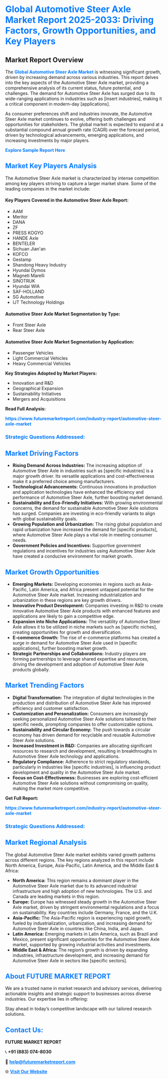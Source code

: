 <h1 style="color: #007BFF;">Global Automotive Steer Axle Market Report 2025-2033: Driving Factors, Growth Opportunities, and Key Players</h1>

<section id="overview">
<h2>Market Report Overview</h2>
<p>The <a href="https://www.futuremarketreport.com/industry-report/automotive-steer-axle-market" style="color: #007BFF; text-decoration: none;"><strong>Global Automotive Steer Axle Market</strong></a> is witnessing significant growth, driven by increasing demand across various industries. This report delves into the key aspects of the Automotive Steer Axle market, providing a comprehensive analysis of its current status, future potential, and challenges. The demand for Automotive Steer Axle has surged due to its wide-ranging applications in industries such as [insert industries], making it a critical component in modern-day [applications].</p>
<p>As consumer preferences shift and industries innovate, the Automotive Steer Axle market continues to evolve, offering both challenges and opportunities for stakeholders. The global market is expected to expand at a substantial compound annual growth rate (CAGR) over the forecast period, driven by technological advancements, emerging applications, and increasing investments by major players.</p>
</section>

<section id="overview">
<p><a href="https://www.futuremarketreport.com/request-sample/reportId=89747" style="color: #007BFF; text-decoration: none;"><strong>Explore Sample Report Here</strong></a></p>
</section>

<section id="key-players">
<h2 style="color: #007BFF;">Market Key Players Analysis</h2>
<p>The Automotive Steer Axle market is characterized by intense competition among key players striving to capture a larger market share. Some of the leading companies in the market include:</p>
<h4>Key Players Covered in the Automotive Steer Axle Report:</h4>
<ul><li>AAM</li><li>Meritor</li><li>DANA</li><li>ZF</li><li>PRESS KOGYO</li><li>HANDE Axle</li><li>BENTELER</li><li>Sichuan Jian&#039;an</li><li>KOFCO</li><li>Gestamp</li><li>Shandong Heavy Industry</li><li>Hyundai Dymos</li><li>Magneti Marelli</li><li>SINOTRUK</li><li>Hyundai WIA</li><li>SAF-HOLLAND</li><li>SG Automotive</li><li>IJT Technology Holdings</li></ul>
<h4>Automotive Steer Axle Market Segmentation by Type:</h4>
<ul><li>Front Steer Axle</li><li>Rear Steer Axle</li></ul>

<h4>Automotive Steer Axle Market Segmentation by Application:</h4>
<ul><li>Passenger Vehicles</li><li>Light Commercial Vehicles</li><li>Heavy Commercial Vehicles</li></ul>
<p><strong>Key Strategies Adopted by Market Players:</strong></p>
<ul>
<li>Innovation and R&D</li>
<li>Geographical Expansion</li>
<li>Sustainability Initiatives</li>
<li>Mergers and Acquisitions</li>
</ul>
</section>

<section>
<p><strong>Read Full Analysis: </strong></p><a href="https://www.futuremarketreport.com/industry-report/automotive-steer-axle-market" style="color: #007BFF; text-decoration: none;"><strong>https://www.futuremarketreport.com/industry-report/automotive-steer-axle-market</strong></a>
<h3 style="color: #007BFF;">Strategic Questions Addressed:</h3>
</section>

<section id="driving-factors">
<h2 style="color: #007BFF;">Market Driving Factors</h2>
<ul>
<li><strong>Rising Demand Across Industries:</strong> The increasing adoption of Automotive Steer Axle in industries such as [specific industries] is a major growth driver. Its versatile applications and cost-effectiveness make it a preferred choice among manufacturers.</li>
<li><strong>Technological Advancements:</strong> Continuous innovations in production and application technologies have enhanced the efficiency and performance of Automotive Steer Axle, further boosting market demand.</li>
<li><strong>Sustainability and Eco-Friendly Initiatives:</strong> With growing environmental concerns, the demand for sustainable Automotive Steer Axle solutions has surged. Companies are investing in eco-friendly variants to align with global sustainability goals.</li>
<li><strong>Growing Population and Urbanization:</strong> The rising global population and rapid urbanization have increased the demand for [specific products], where Automotive Steer Axle plays a vital role in meeting consumer needs.</li>
<li><strong>Government Policies and Incentives:</strong> Supportive government regulations and incentives for industries using Automotive Steer Axle have created a conducive environment for market growth.</li>
</ul>
</section>

<section id="growth-opportunities">
<h2 style="color: #007BFF;">Market Growth Opportunities</h2>
<ul>
<li><strong>Emerging Markets:</strong> Developing economies in regions such as Asia-Pacific, Latin America, and Africa present untapped potential for the Automotive Steer Axle market. Increasing industrialization and urbanization in these regions are key growth drivers.</li>
<li><strong>Innovative Product Development:</strong> Companies investing in R&D to create innovative Automotive Steer Axle products with enhanced features and applications are likely to gain a competitive edge.</li>
<li><strong>Expansion into Niche Applications:</strong> The versatility of Automotive Steer Axle allows it to be utilized in niche markets such as [specific niches], creating opportunities for growth and diversification.</li>
<li><strong>E-commerce Growth:</strong> The rise of e-commerce platforms has created a surge in demand for Automotive Steer Axle used in [specific applications], further boosting market growth.</li>
<li><strong>Strategic Partnerships and Collaborations:</strong> Industry players are forming partnerships to leverage shared expertise and resources, driving the development and adoption of Automotive Steer Axle products globally.</li>
</ul>
</section>

<section id="trending-factors">
<h2 style="color: #007BFF;">Market Trending Factors</h2>
<ul>
<li><strong>Digital Transformation:</strong> The integration of digital technologies in the production and distribution of Automotive Steer Axle has improved efficiency and customer satisfaction.</li>
<li><strong>Customization and Personalization:</strong> Consumers are increasingly seeking personalized Automotive Steer Axle solutions tailored to their specific needs, prompting companies to offer customizable options.</li>
<li><strong>Sustainability and Circular Economy:</strong> The push towards a circular economy has driven demand for recyclable and reusable Automotive Steer Axle solutions.</li>
<li><strong>Increased Investment in R&D:</strong> Companies are allocating significant resources to research and development, resulting in breakthroughs in Automotive Steer Axle technology and applications.</li>
<li><strong>Regulatory Compliance:</strong> Adherence to strict regulatory standards, particularly in industries like [specific industries], is influencing product development and quality in the Automotive Steer Axle market.</li>
<li><strong>Focus on Cost-Effectiveness:</strong> Businesses are exploring cost-efficient Automotive Steer Axle solutions without compromising on quality, making the market more competitive.</li>
</ul>
</section>

<section>
<p><strong>Get Full Report: </strong></p><a href="https://www.futuremarketreport.com/industry-report/automotive-steer-axle-market" style="color: #007BFF; text-decoration: none;"><strong>https://www.futuremarketreport.com/industry-report/automotive-steer-axle-market</strong></a>
<h3 style="color: #007BFF;">Strategic Questions Addressed:</h3>
</section>


<section id="regional-analysis">
<h2 style="color: #007BFF;">Market Regional Analysis</h2>
<p>The global Automotive Steer Axle market exhibits varied growth patterns across different regions. The key regions analyzed in this report include North America, Europe, Asia-Pacific, Latin America, and the Middle East & Africa:</p>
<ul>
<li><strong>North America:</strong> This region remains a dominant player in the Automotive Steer Axle market due to its advanced industrial infrastructure and high adoption of new technologies. The U.S. and Canada are leading markets in this region.</li>
<li><strong>Europe:</strong> Europe has witnessed steady growth in the Automotive Steer Axle market, driven by stringent environmental regulations and a focus on sustainability. Key countries include Germany, France, and the U.K.</li>
<li><strong>Asia-Pacific:</strong> The Asia-Pacific region is experiencing rapid growth, fueled by industrialization, urbanization, and increasing demand for Automotive Steer Axle in countries like China, India, and Japan.</li>
<li><strong>Latin America:</strong> Emerging markets in Latin America, such as Brazil and Mexico, present significant opportunities for the Automotive Steer Axle market, supported by growing industrial activities and investments.</li>
<li><strong>Middle East & Africa:</strong> The region’s growth is driven by expanding industries, infrastructure development, and increasing demand for Automotive Steer Axle in sectors like [specific sectors].</li>
</ul>
</section>

<footer>
<h2 style="color: #007BFF;">About FUTURE MARKET REPORT</h2>
<p>We are a trusted name in market research and advisory services, delivering actionable insights and strategic support to businesses across diverse industries. Our expertise lies in offering:</p>

<p>Stay ahead in today’s competitive landscape with our tailored research solutions.</p>

<h2 style="color: #007BFF;">Contact Us:</h2>
<p><strong>FUTURE MARKET REPORT</strong></p>
<p>📞 <strong>+91 (883) 074-8030</strong></p>
<p>📧 <strong><a href="mailto:help@futuremarketreport.com" style="color: #007BFF;">help@futuremarketreport.com</a></strong></p>
<p>🌐 <strong><a href="https://www.futuremarketreport.com/" style="color: #007BFF;">Visit Our Website</a></strong></p>
</footer>